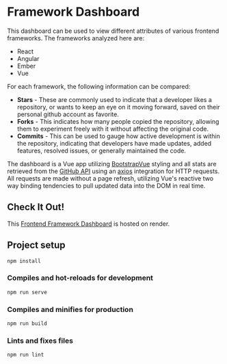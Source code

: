 # Framework Dashboard

This dashboard can be used to view different attributes of various frontend frameworks. The frameworks analyzed here are:
* React
* Angular
* Ember
* Vue

For each framework, the following information can be compared:
* **Stars** - These are commonly used to indicate that a developer likes a repository, or wants to keep an eye on it moving forward, saved on their personal github account as favorite.
* **Forks** - This indicates how many people copied the repository, allowing them to experiment freely with it without affecting the original code.
* **Commits** - This can be used to gauge how active development is within the repository, indicating that developers have made updates, added features, resolved issues, or generally maintained the code. 

The dashboard is a Vue app utilizing [BootstrapVue](https://bootstrap-vue.org/) styling and all stats are retrieved from the [GitHub API](https://docs.github.com/v3/) using an [axios](https://github.com/axios/axios) integration for HTTP requests. All requests are made without a page refresh, utilizing Vue's reactive two way binding tendencies to pull updated data into the DOM in real time. 

## Check It Out!
This [Frontend Framework Dashboard](https://frontend-framework-dashboard.onrender.com/) is hosted on render.

## Project setup
```
npm install
```

### Compiles and hot-reloads for development
```
npm run serve
```

### Compiles and minifies for production
```
npm run build
```

### Lints and fixes files
```
npm run lint
```
